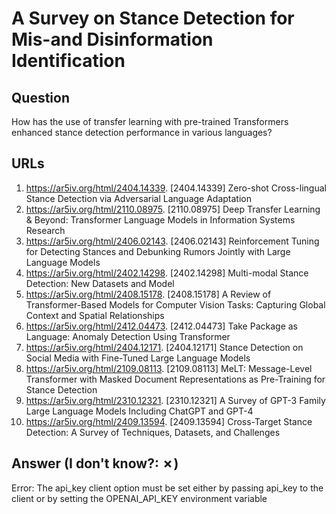 # A Survey on Stance Detection for Mis-and Disinformation Identification

## Question

How has the use of transfer learning with pre-trained Transformers enhanced stance detection performance in various languages?

## URLs

1. https://ar5iv.org/html/2404.14339. [2404.14339] Zero-shot Cross-lingual Stance Detection via Adversarial Language Adaptation
2. https://ar5iv.org/html/2110.08975. [2110.08975] Deep Transfer Learning & Beyond: Transformer Language Models in Information Systems Research
3. https://ar5iv.org/html/2406.02143. [2406.02143] Reinforcement Tuning for Detecting Stances and Debunking Rumors Jointly with Large Language Models
4. https://ar5iv.org/html/2402.14298. [2402.14298] Multi-modal Stance Detection: New Datasets and Model
5. https://ar5iv.org/html/2408.15178. [2408.15178] A Review of Transformer-Based Models for Computer Vision Tasks: Capturing Global Context and Spatial Relationships
6. https://ar5iv.org/html/2412.04473. [2412.04473] Take Package as Language: Anomaly Detection Using Transformer
7. https://ar5iv.org/html/2404.12171. [2404.12171] Stance Detection on Social Media with Fine-Tuned Large Language Models
8. https://ar5iv.org/html/2109.08113. [2109.08113] MeLT: Message-Level Transformer with Masked Document Representations as Pre-Training for Stance Detection
9. https://ar5iv.org/html/2310.12321. [2310.12321] A Survey of GPT-3 Family Large Language Models Including ChatGPT and GPT-4
10. https://ar5iv.org/html/2409.13594. [2409.13594] Cross-Target Stance Detection: A Survey of Techniques, Datasets, and Challenges

## Answer (I don't know?: ✗)

Error: The api_key client option must be set either by passing api_key to the client or by setting the OPENAI_API_KEY environment variable